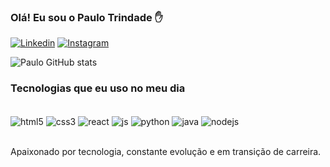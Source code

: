 ### Olá! Eu sou o Paulo Trindade ✋

[![Linkedin](https://img.shields.io/badge/LinkedIn-0077B5?style=for-the-badge&logo=linkedin&logoColor=white)](https://www.linkedin.com/in/paulotrindadee/)
[![Instagram](https://img.shields.io/badge/Instagram-E4405F?style=for-the-badge&logo=instagram&logoColor=white)](https://www.instagram.com/opaulotrindade/)

![Paulo GitHub stats](https://github-readme-stats.vercel.app/api?username=paulotrindadee&show_icons=true&theme=dracula)

### Tecnologias que eu uso no meu dia

<div style="display: inline_block"><br/>
<img  align="center" alt="html5" src="https://img.shields.io/badge/HTML5-E34F26?style=for-the-badge&logo=html5&logoColor=white" />
<img  align="center" alt="css3" src="https://img.shields.io/badge/CSS3-1572B6?style=for-the-badge&logo=css3&logoColor=white" />
<img  align="center" alt="react" src="https://img.shields.io/badge/React-20232A?style=for-the-badge&logo=react&logoColor=61DAFB" />
<img  align="center" alt="js" src="https://img.shields.io/badge/JavaScript-F7DF1E?style=for-the-badge&logo=javascript&logoColor=black" />
<img  align="center" alt="python" src="https://img.shields.io/badge/Python-14354C?style=for-the-badge&logo=python&logoColor=white" />
<img  align="center" alt="java" src="https://img.shields.io/badge/Java-ED8B00?style=for-the-badge&logo=java&logoColor=white" />
<img  align="center" alt="nodejs" src="https://img.shields.io/badge/Node.js-43853D?style=for-the-badge&logo=node.js&logoColor=white" />
</div><br/>

Apaixonado por tecnologia, constante evolução e em transição de carreira. 

